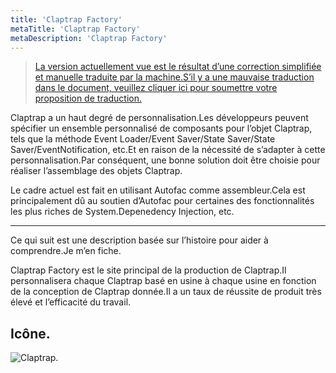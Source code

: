```yaml
---
title: 'Claptrap Factory'
metaTitle: 'Claptrap Factory'
metaDescription: 'Claptrap Factory'
---
```


> [La version actuellement vue est le résultat d’une correction simplifiée et manuelle traduite par la machine.S’il y a une mauvaise traduction dans le document, veuillez cliquer ici pour soumettre votre proposition de traduction.](https://crwd.in/newbeclaptrap)

Claptrap a un haut degré de personnalisation.Les développeurs peuvent spécifier un ensemble personnalisé de composants pour l’objet Claptrap, tels que la méthode Event Loader/Event Saver/State Saver/State Saver/EventNotification, etc.Et en raison de la nécessité de s’adapter à cette personnalisation.Par conséquent, une bonne solution doit être choisie pour réaliser l’assemblage des objets Claptrap.

Le cadre actuel est fait en utilisant Autofac comme assembleur.Cela est principalement dû au soutien d’Autofac pour certaines des fonctionnalités les plus riches de System.Depenedency Injection, etc.

---

Ce qui suit est une description basée sur l’histoire pour aider à comprendre.Je m’en fiche.

Claptrap Factory est le site principal de la production de Claptrap.Il personnalisera chaque Claptrap basé en usine à chaque usine en fonction de la conception de Claptrap donnée.Il a un taux de réussite de produit très élevé et l’efficacité du travail.

## Icône.

![Claptrap.](/images/claptrap_icons/claptrap_factory.svg)
